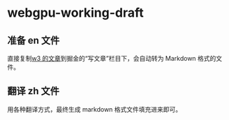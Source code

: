 # webgpu-working-draft

## 准备 en 文件

直接复制[w3 的文章](https://www.w3.org/TR/webgpu/)到掘金的“写文章”栏目下，会自动转为 Markdown 格式的文件。

## 翻译 zh 文件

用各种翻译方式，最终生成 markdown 格式文件填充进来即可。
